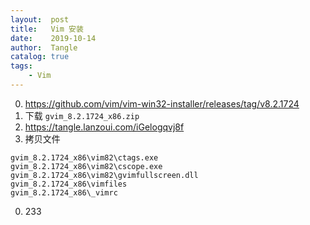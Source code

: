 ```yaml
---
layout:  post
title:   Vim 安装
date:    2019-10-14
author:  Tangle
catalog: true
tags:
    - Vim
---
```


0. <https://github.com/vim/vim-win32-installer/releases/tag/v8.2.1724>
0. 下载 `gvim_8.2.1724_x86.zip`
0. <https://tangle.lanzoui.com/iGelogqvj8f>
0. 拷贝文件
```
gvim_8.2.1724_x86\vim82\ctags.exe
gvim_8.2.1724_x86\vim82\cscope.exe
gvim_8.2.1724_x86\vim82\gvimfullscreen.dll
gvim_8.2.1724_x86\vimfiles
gvim_8.2.1724_x86\_vimrc
```
0. 233
